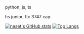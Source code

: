 python, js, ts

hs junior, ftc 3747 cap

[![neset's GitHub stats](https://github-readme-stats.vercel.app/api?username=nesetkab)](https://github.com/anuraghazra/github-readme-stats)
[![Top Langs](https://github-readme-stats.vercel.app/api/top-langs/?username=nesetkab)](https://github.com/anuraghazra/github-readme-stats)
